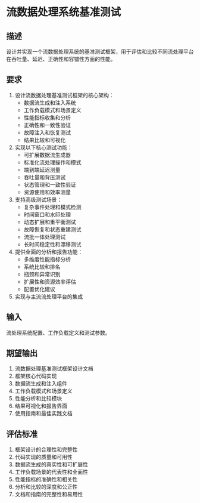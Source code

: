 # 流数据处理系统基准测试

## 描述
设计并实现一个流数据处理系统的基准测试框架，用于评估和比较不同流处理平台在吞吐量、延迟、正确性和容错性方面的性能。

## 要求
1. 设计流数据处理基准测试框架的核心架构：
   - 数据流生成和注入系统
   - 工作负载模式和场景定义
   - 性能指标收集和分析
   - 正确性和一致性验证
   - 故障注入和恢复测试
   - 结果比较和可视化
2. 实现以下核心测试功能：
   - 可扩展数据流生成器
   - 标准化流处理操作和模式
   - 端到端延迟测量
   - 吞吐量和背压测试
   - 状态管理和一致性验证
   - 资源使用和效率测量
3. 支持高级测试场景：
   - 复杂事件处理和模式检测
   - 时间窗口和水印处理
   - 动态扩展和重平衡测试
   - 故障恢复和状态重建测试
   - 流批一体处理测试
   - 长时间稳定性和漂移测试
4. 提供全面的分析和报告功能：
   - 多维度性能指标分析
   - 系统比较和排名
   - 瓶颈和异常识别
   - 扩展性和资源效率评估
   - 配置优化建议
5. 实现与主流流处理平台的集成

## 输入
流处理系统配置、工作负载定义和测试参数。

## 期望输出
1. 流数据处理基准测试框架设计文档
2. 框架核心代码实现
3. 数据流生成和注入组件
4. 工作负载模式和场景定义
5. 性能分析和比较模块
6. 结果可视化和报告界面
7. 使用指南和最佳实践文档

## 评估标准
1. 框架设计的合理性和完整性
2. 代码实现的质量和可用性
3. 数据流生成的真实性和可扩展性
4. 工作负载场景的代表性和全面性
5. 性能指标的准确性和相关性
6. 分析和比较的深度和公正性
7. 文档和指南的完整性和易用性